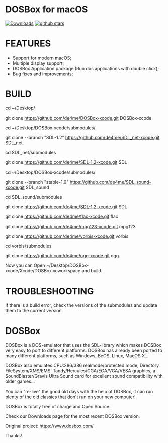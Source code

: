 
# DOSBox for macOS

[![Downloads](https://img.shields.io/github/downloads/de4me/DOSBox-xcode/total.svg)](https://github.com/de4me/DOSBox-xcode/releases)
[![github stars](https://img.shields.io/github/stars/de4me/DOSBox-xcode.svg)](https://github.com/de4me/DOSBox-xcode/stargazers)

# FEATURES

- Support for modern macOS;
- Multiple display support;
- DOSBox Application package (Run dos applications with double click);
- Bug fixes and improvements;

# BUILD

cd ~/Desktop/

git clone https://github.com/de4me/DOSBox-xcode.git DOSBox-xcode

cd ~/Desktop/DOSBox-xcode/submodules/

git clone --branch "SDL-1.2" https://github.com/de4me/SDL_net-xcode.git SDL_net

cd SDL_net/submodules

git clone https://github.com/de4me/SDL-1.2-xcode.git SDL

cd ~/Desktop/DOSBox-xcode/submodules/

git clone --branch "stable-1.0" https://github.com/de4me/SDL_sound-xcode.git SDL_sound

cd SDL_sound/submodules

git clone https://github.com/de4me/SDL-1.2-xcode.git SDL

git clone https://github.com/de4me/flac-xcode.git flac

git clone https://github.com/de4me/mpg123-xcode.git mpg123

git clone https://github.com/de4me/vorbis-xcode.git vorbis

cd vorbis/submodules

git clone https://github.com/de4me/ogg-xcode.git ogg

Now you can Open ~/Desktop/DOSBox-xcode/Xcode/DOSBox.xcworkspace and build.

# TROUBLESHOOTING

If there is a build error, check the versions of the submodules and update them to the current version.

# DOSBox

DOSBox is a DOS-emulator that uses the SDL-library which makes DOSBox very easy to port to different platforms. DOSBox has already been ported to many different platforms, such as Windows, BeOS, Linux, MacOS X...

DOSBox also emulates CPU:286/386 realmode/protected mode, Directory FileSystem/XMS/EMS, Tandy/Hercules/CGA/EGA/VGA/VESA graphics, a SoundBlaster/Gravis Ultra Sound card for excellent sound compatibility with older games...

You can "re-live" the good old days with the help of DOSBox, it can run plenty of the old classics that don't run on your new computer!

DOSBox is totally free of charge and Open Source.

Check our Downloads page for the most recent DOSBox version.

Original project: https://www.dosbox.com/

Thanks!
